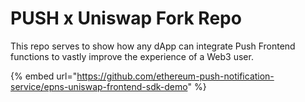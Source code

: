 # PUSH x Uniswap Fork Repo

This repo serves to show how any dApp can integrate Push Frontend functions to vastly improve the experience of a Web3 user.

{% embed url="https://github.com/ethereum-push-notification-service/epns-uniswap-frontend-sdk-demo" %}
